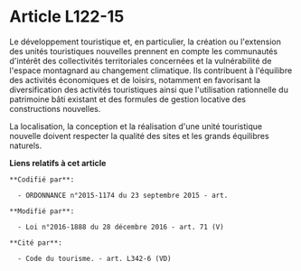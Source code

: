 # Article L122-15

Le développement touristique et, en particulier, la création ou  l'extension des unités touristiques nouvelles prennent en
compte les  communautés d'intérêt des collectivités territoriales concernées et la  vulnérabilité de l'espace montagnard au
changement climatique. Ils  contribuent à l'équilibre des activités économiques et de loisirs,  notamment en favorisant la
diversification des activités touristiques  ainsi que l'utilisation rationnelle du patrimoine bâti existant et des  formules
de gestion locative des constructions nouvelles.

La localisation, la conception et la réalisation d'une unité touristique nouvelle doivent respecter la qualité des sites et
les grands équilibres naturels.

**Liens relatifs à cet article**

	**Codifié par**:

	  - ORDONNANCE n°2015-1174 du 23 septembre 2015 - art.

	**Modifié par**:

	  - Loi n°2016-1888 du 28 décembre 2016 - art. 71 (V)

	**Cité par**:

	  - Code du tourisme. - art. L342-6 (VD)
